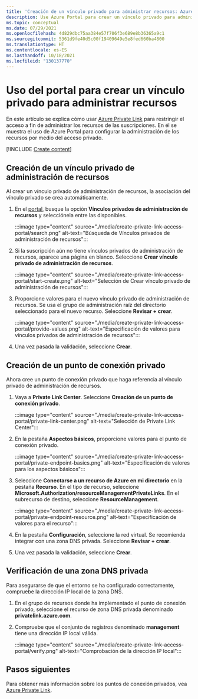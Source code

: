 ```yaml
---
title: 'Creación de un vínculo privado para administrar recursos: Azure Portal'
description: Use Azure Portal para crear un vínculo privado para administrar recursos.
ms.topic: conceptual
ms.date: 07/29/2021
ms.openlocfilehash: 4d829dbc75aa384e57f706f3e689e8b36365a9c1
ms.sourcegitcommit: 5361d9fe40d5c00f19409649e5e8fed660ba4800
ms.translationtype: HT
ms.contentlocale: es-ES
ms.lasthandoff: 10/18/2021
ms.locfileid: "130137770"
---
```

# <a name="use-portal-to-create-private-link-for-managing-azure-resources"></a>Uso del portal para crear un vínculo privado para administrar recursos

En este artículo se explica cómo usar [Azure Private Link](../../private-link/index.yml) para restringir el acceso a fin de administrar los recursos de las suscripciones. En él se muestra el uso de Azure Portal para configurar la administración de los recursos por medio del acceso privado.

[!INCLUDE [Create content](../../../includes/resource-manager-create-rmpl.md)]

## <a name="create-resource-management-private-link"></a>Creación de un vínculo privado de administración de recursos

Al crear un vínculo privado de administración de recursos, la asociación del vínculo privado se crea automáticamente.

1. En el [portal](https://portal.azure.com), busque la opción **Vínculos privados de administración de recursos** y selecciónela entre las disponibles.

   :::image type="content" source="./media/create-private-link-access-portal/search.png" alt-text="Búsqueda de Vínculos privados de administración de recursos":::

1. Si la suscripción aún no tiene vínculos privados de administración de recursos, aparece una página en blanco. Seleccione **Crear vínculo privado de administración de recursos**.

   :::image type="content" source="./media/create-private-link-access-portal/start-create.png" alt-text="Selección de Crear vínculo privado de administración de recursos":::

1. Proporcione valores para el nuevo vínculo privado de administración de recursos. Se usa el grupo de administración raíz del directorio seleccionado para el nuevo recurso. Seleccione **Revisar + crear**.

   :::image type="content" source="./media/create-private-link-access-portal/provide-values.png" alt-text="Especificación de valores para vínculos privados de administración de recursos":::

1. Una vez pasada la validación, seleccione **Crear**.

## <a name="create-private-endpoint"></a>Creación de un punto de conexión privado

Ahora cree un punto de conexión privado que haga referencia al vínculo privado de administración de recursos.

1. Vaya a **Private Link Center**. Seleccione **Creación de un punto de conexión privado**.

   :::image type="content" source="./media/create-private-link-access-portal/private-link-center.png" alt-text="Selección de Private Link Center":::

1. En la pestaña **Aspectos básicos**, proporcione valores para el punto de conexión privado.

   :::image type="content" source="./media/create-private-link-access-portal/private-endpoint-basics.png" alt-text="Especificación de valores para los aspectos básicos":::

1. Seleccione **Conectarse a un recurso de Azure en mi directorio** en la pestaña **Recurso**. En el tipo de recurso, seleccione **Microsoft.Authorization/resourceManagementPrivateLinks**. En el subrecurso de destino, seleccione **ResourceManagement**.

   :::image type="content" source="./media/create-private-link-access-portal/private-endpoint-resource.png" alt-text="Especificación de valores para el recurso":::

1. En la pestaña **Configuración**, seleccione la red virtual. Se recomienda integrar con una zona DNS privada. Seleccione **Revisar + crear**.

1. Una vez pasada la validación, seleccione **Crear**.

## <a name="verify-private-dns-zone"></a>Verificación de una zona DNS privada

Para asegurarse de que el entorno se ha configurado correctamente, compruebe la dirección IP local de la zona DNS.

1. En el grupo de recursos donde ha implementado el punto de conexión privado, seleccione el recurso de zona DNS privada denominado **privatelink.azure.com**.

1. Compruebe que el conjunto de registros denominado **management** tiene una dirección IP local válida.

   :::image type="content" source="./media/create-private-link-access-portal/verify.png" alt-text="Comprobación de la dirección IP local":::

## <a name="next-steps"></a>Pasos siguientes

Para obtener más información sobre los puntos de conexión privados, vea [Azure Private Link](../../private-link/index.yml).
